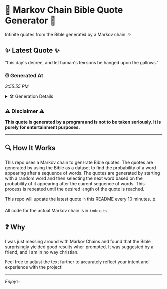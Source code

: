 # 📖 Markov Chain Bible Quote Generator 📖

Infinite quotes from the Bible generated by a Markov chain. ✨

## ✨ Latest Quote ✨
"this day's decree, and let haman's ten sons be hanged upon the gallows."

### ⏰ Generated At
*3:55:55 PM*

<details>
    <summary>🛠️ Generation Details</summary>
    <p>
        <strong>🌱 Seed:</strong> this<br>
        <strong>🔄 Iterations:</strong> 12<br>
        <strong>📜 Context History:</strong><br>[ this ]: day's<br>[ this, day's ]: decree,<br>[ this, day's, decree, ]: and<br>[ this, day's, decree,, and ]: let<br>[ this, day's, decree,, and, let ]: haman's<br>[ this, day's, decree,, and, let, haman's ]: ten<br>[ day's, decree,, and, let, haman's, ten ]: sons<br>[ decree,, and, let, haman's, ten, sons ]: be<br>[ and, let, haman's, ten, sons, be ]: hanged<br>[ let, haman's, ten, sons, be, hanged ]: upon<br>[ haman's, ten, sons, be, hanged, upon ]: the<br>[ ten, sons, be, hanged, upon, the ]: gallows.<br>
    </p>
</details>

### ⚠️ Disclaimer ⚠️
**This quote is generated by a program and is not to be taken seriously. It is purely for entertainment purposes.**

---

## 🔍 How It Works

This repo uses a Markov chain to generate Bible quotes. The quotes are generated by using the Bible as a dataset to find the probability of a word appearing after a sequence of words. The quotes are generated by starting with a random word and then selecting the next word based on the probability of it appearing after the current sequence of words. This process is repeated until the desired length of the quote is reached.

This repo will update the latest quote in this README every 10 minutes. ⏳

All code for the actual Markov chain is in `index.ts`.

## ❓ Why

I was just messing around with Markov Chains and found that the Bible surprisingly yielded good results when prompted. 
It was suggested by a friend, and I am in no way christian.

Feel free to adjust the text further to accurately reflect your intent and experience with the project!

---

*Enjoy*✨
